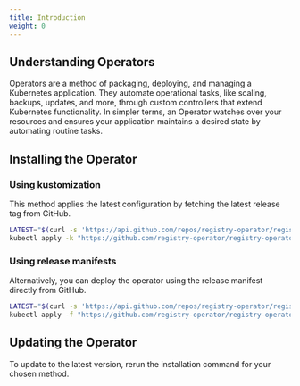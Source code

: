 ```yaml
---
title: Introduction
weight: 0
---
```


## Understanding Operators

Operators are a method of packaging, deploying, and managing a Kubernetes application. They automate operational tasks, like scaling, backups, updates, and more, through custom controllers that extend Kubernetes functionality. In simpler terms, an Operator watches over your resources and ensures your application maintains a desired state by automating routine tasks.

## Installing the Operator

### Using kustomization

This method applies the latest configuration by fetching the latest release tag from GitHub.

```sh
LATEST="$(curl -s 'https://api.github.com/repos/registry-operator/registry-operator/releases/latest' | jq -r '.tag_name')"
kubectl apply -k "https://github.com/registry-operator/registry-operator//config/default?ref=${LATEST}"
```

### Using release manifests

Alternatively, you can deploy the operator using the release manifest directly from GitHub.

```sh
LATEST="$(curl -s 'https://api.github.com/repos/registry-operator/registry-operator/releases/latest' | jq -r '.tag_name')"
kubectl apply -f "https://github.com/registry-operator/registry-operator/releases/download/${LATEST}/registry-operator.yaml"
```

## Updating the Operator

To update to the latest version, rerun the installation command for your chosen method.
